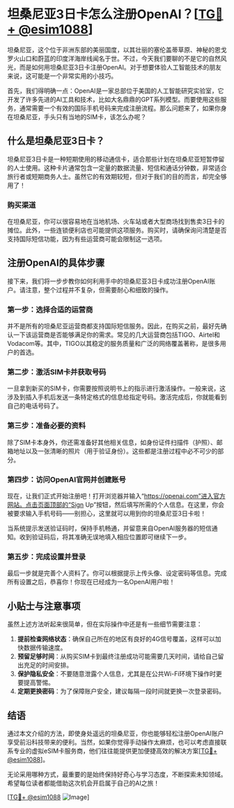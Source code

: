 # 坦桑尼亚3日卡怎么注册OpenAI？[[TG💪+ @esim1088](https://t.me/s/esim1088)]

坦桑尼亚，这个位于非洲东部的美丽国度，以其壮丽的塞伦盖蒂草原、神秘的恩戈罗火山口和蔚蓝的印度洋海岸线闻名于世。不过，今天我们要聊的不是它的自然风光，而是如何用坦桑尼亚3日卡注册OpenAI。对于想要体验人工智能技术的朋友来说，这可能是一个非常实用的小技巧。

首先，我们得明确一点：OpenAI是一家总部位于美国的人工智能研究实验室，它开发了许多先进的AI工具和技术，比如大名鼎鼎的GPT系列模型。而要使用这些服务，通常需要一个有效的国际手机号码来完成注册流程。那么问题来了，如果你身在坦桑尼亚，手头只有当地的SIM卡，该怎么办呢？

## 什么是坦桑尼亚3日卡？

坦桑尼亚3日卡是一种短期使用的移动通信卡，适合那些计划在坦桑尼亚短暂停留的人士使用。这种卡片通常包含一定量的数据流量、短信和通话分钟数，非常适合旅行者或短期商务人士。虽然它的有效期较短，但对于我们的目的而言，却完全够用了！

### 购买渠道

在坦桑尼亚，你可以很容易地在当地机场、火车站或者大型商场找到售卖3日卡的摊位。此外，一些连锁便利店也可能提供这项服务。购买时，请确保询问清楚是否支持国际短信功能，因为有些运营商可能会限制这一选项。

## 注册OpenAI的具体步骤

接下来，我们将一步步教你如何利用手中的坦桑尼亚3日卡成功注册OpenAI账户。请注意，整个过程并不复杂，但需要耐心和细致的操作。

### 第一步：选择合适的运营商

并不是所有的坦桑尼亚运营商都支持国际短信服务。因此，在购买之前，最好先确认一下该运营商是否能够满足你的需求。常见的几大运营商包括TIGO、Airtel和Vodacom等。其中，TIGO以其稳定的服务质量和广泛的网络覆盖著称，是很多用户的首选。

### 第二步：激活SIM卡并获取号码

一旦拿到新买的SIM卡，你需要按照说明书上的指示进行激活操作。一般来说，这涉及到插入手机后发送一条特定格式的信息给指定号码。激活完成后，你就能看到自己的电话号码了。

### 第三步：准备必要的资料

除了SIM卡本身外，你还需准备好其他相关信息，如身份证件扫描件（护照）、邮箱地址以及一张清晰的照片（用于验证身份）。这些都是注册过程中必不可少的部分。

### 第四步：访问OpenAI官网并创建账号

现在，让我们正式开始注册吧！打开浏览器并输入“https://openai.com”进入官方网站。点击页面顶部的“Sign Up”按钮，然后填写所需的个人信息。在这里，你会被要求输入手机号码——别担心，这里就可以用到你的坦桑尼亚3日卡啦！

当系统提示发送验证码时，保持手机畅通，并留意来自OpenAI服务器的短信通知。收到验证码后，将其准确无误地填入相应位置即可继续下一步。

### 第五步：完成设置并登录

最后一步就是完善个人资料了。你可以根据提示上传头像、设定密码等信息。完成所有设置之后，恭喜你！你现在已经成为一名OpenAI用户啦！

## 小贴士与注意事项

虽然上述方法听起来很简单，但在实际操作中还是有一些细节需要注意：

1. **提前检查网络状态**：确保自己所在的地区有良好的4G信号覆盖，这样可以加快数据传输速度。
2. **预留足够时间**：从购买SIM卡到最终注册成功可能需要几天时间，请给自己留出充足的时间安排。
3. **保护隐私安全**：不要随意泄露个人信息，尤其是在公共Wi-Fi环境下操作时更要提高警惕。
4. **定期更换密码**：为了保障账户安全，建议每隔一段时间就更换一次登录密码。

## 结语

通过本文介绍的方法，即使身处遥远的坦桑尼亚，你也能够轻松注册OpenAI账户享受前沿科技带来的便利。当然，如果你觉得手动操作太麻烦，也可以考虑直接联系专业的虚拟eSIM卡服务商，他们往往能提供更加便捷高效的解决方案[[TG💪+ @esim1088](https://t.me/s/esim1088)]。

无论采用哪种方式，最重要的是始终保持好奇心与学习态度，不断探索未知领域。希望每位读者都能借助这次机会开启属于自己的AI之旅！

[[TG💪+ @esim1088](https://t.me/s/esim1088) ![Image](https://i.postimg.cc/4NQfJmqS/Snipaste-2025-05-13-00-14-12.png)]